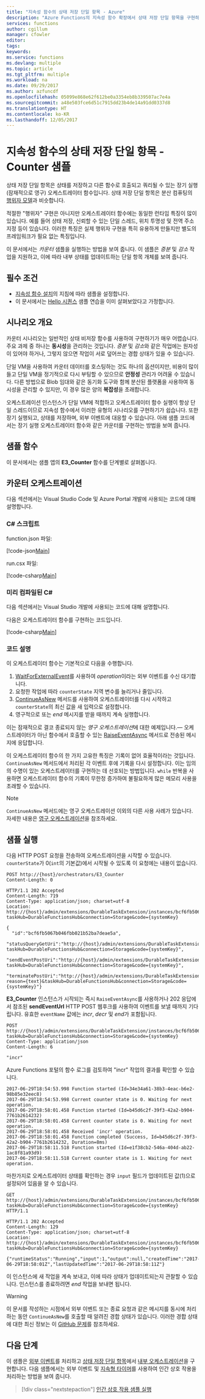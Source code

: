 ```yaml
---
title: "지속성 함수의 상태 저장 단일 항목 - Azure"
description: "Azure Functions의 지속성 함수 확장에서 상태 저장 단일 항목을 구현하는 방법을 알아봅니다."
services: functions
author: cgillum
manager: cfowler
editor: 
tags: 
keywords: 
ms.service: functions
ms.devlang: multiple
ms.topic: article
ms.tgt_pltfrm: multiple
ms.workload: na
ms.date: 09/29/2017
ms.author: azfuncdf
ms.openlocfilehash: 05099e868e62f612be0a3354eb8b339507ac7e4a
ms.sourcegitcommit: a48e503fce6d51c7915dd23b4de14a91dd0337d8
ms.translationtype: HT
ms.contentlocale: ko-KR
ms.lasthandoff: 12/05/2017
---
```

# <a name="stateful-singletons-in-durable-functions---counter-sample"></a>지속성 함수의 상태 저장 단일 항목 - Counter 샘플

상태 저장 단일 항목은 상태를 저장하고 다른 함수로 호출되고 쿼리될 수 있는 장기 실행(잠재적으로 영구) 오케스트레이터 함수입니다. 상태 저장 단일 항목은 분산 컴퓨팅의 [행위자 모델](https://en.wikipedia.org/wiki/Actor_model)과 비슷합니다.

적절한 "행위자" 구현은 아니지만 오케스트레이터 함수에는 동일한 런타임 특징이 많이 있습니다. 예를 들어 상태 저장, 신뢰할 수 있는 단일 스레드, 위치 투명성 및 전역 주소 지정 등이 있습니다. 이러한 특징은 실제 행위자 구현을 특히 유용하게 만들지만 별도의 프레임워크가 필요 없는 특징입니다.

이 문서에서는 *카운터* 샘플을 실행하는 방법을 보여 줍니다. 이 샘플은 *증분* 및 *감소* 작업을 지원하고, 이에 따라 내부 상태를 업데이트하는 단일 항목 개체를 보여 줍니다.

## <a name="prerequisites"></a>필수 조건

* [지속성 함수 설치](durable-functions-install.md)의 지침에 따라 샘플을 설정합니다.
* 이 문서에서는 [Hello 시퀀스](durable-functions-sequence.md) 샘플 연습을 이미 살펴보았다고 가정합니다.

## <a name="scenario-overview"></a>시나리오 개요

카운터 시나리오는 일반적인 상태 비저장 함수를 사용하여 구현하기가 매우 어렵습니다. 주요 과제 중 하나는 **동시성**을 관리하는 것입니다. *증분* 및 *감소*와 같은 작업에는 원자성이 있어야 하거나, 그렇지 않으면 작업이 서로 덮어쓰는 경합 상태가 있을 수 있습니다.

단일 VM을 사용하여 카운터 데이터를 호스팅하는 것도 하나의 옵션이지만, 비용이 많이 들고 단일 VM을 정기적으로 다시 부팅할 수 있으므로 **안정성** 관리가 어려울 수 있습니다. 다른 방법으로 Blob 임대와 같은 동기화 도구와 함께 분산된 플랫폼을 사용하여 동시성을 관리할 수 있지만, 이 경우 많은 양의 **복잡성**을 초래합니다.

오케스트레이션 인스턴스가 단일 VM에 적합하고 오케스트레이터 함수 실행이 항상 단일 스레드이므로 지속성 함수에서 이러한 유형의 시나리오를 구현하기가 쉽습니다. 또한 장기 실행되고, 상태를 저장하며, 외부 이벤트에 대응할 수 있습니다. 아래 샘플 코드에서는 장기 실행 오케스트레이터 함수와 같은 카운터를 구현하는 방법을 보여 줍니다.

## <a name="the-sample-function"></a>샘플 함수

이 문서에서는 샘플 앱의 **E3_Counter** 함수를 단계별로 살펴봅니다.



## <a name="the-counter-orchestration"></a>카운터 오케스트레이션

다음 섹션에서는 Visual Studio Code 및 Azure Portal 개발에 사용되는 코드에 대해 설명합니다.

### <a name="c-script"></a>C# 스크립트

function.json 파일:

[!code-json[Main](~/samples-durable-functions/samples/csx/E3_Counter/function.json)]

run.csx 파일:

[!code-csharp[Main](~/samples-durable-functions/samples/csx/E3_Counter/run.csx)]

### <a name="precompiled-c"></a>미리 컴파일된 C# 

다음 섹션에서는 Visual Studio 개발에 사용되는 코드에 대해 설명합니다.

다음은 오케스트레이터 함수를 구현하는 코드입니다.

[!code-csharp[Main](~/samples-durable-functions/samples/precompiled/Counter.cs)]

### <a name="explanation-of-the-code"></a>코드 설명

이 오케스트레이터 함수는 기본적으로 다음을 수행합니다.

1. [WaitForExternalEvent](https://azure.github.io/azure-functions-durable-extension/api/Microsoft.Azure.WebJobs.DurableOrchestrationContext.html#Microsoft_Azure_WebJobs_DurableOrchestrationContext_WaitForExternalEvent_)를 사용하여 *operation*이라는 외부 이벤트를 수신 대기합니다.
2. 요청한 작업에 따라 `counterState` 지역 변수를 늘리거나 줄입니다.
3. [ContinueAsNew](https://azure.github.io/azure-functions-durable-extension/api/Microsoft.Azure.WebJobs.DurableOrchestrationContext.html#Microsoft_Azure_WebJobs_DurableOrchestrationContext_ContinueAsNew_) 메서드를 사용하여 오케스트레이터를 다시 시작하고 `counterState`의 최신 값을 새 입력으로 설정합니다.
4. 영구적으로 또는 *end* 메시지를 받을 때까지 계속 실행합니다.

이는 잠재적으로 결코 종료되지 않는 *영구 오케스트레이션*에 대한 예제입니다.&mdash; 오케스트레이터가 아닌 함수에서 호출할 수 있는 [RaiseEventAsync](https://azure.github.io/azure-functions-durable-extension/api/Microsoft.Azure.WebJobs.DurableOrchestrationClient.html#Microsoft_Azure_WebJobs_DurableOrchestrationClient_RaiseEventAsync_) 메서드로 전송된 메시지에 응답합니다.

이 오케스트레이터 함수의 한 가지 고유한 특징은 기록이 없어 효율적이라는 것입니다. `ContinueAsNew` 메서드에서 처리된 각 이벤트 후에 기록을 다시 설정합니다. 이는 임의의 수명이 있는 오케스트레이터를 구현하는 데 선호되는 방법입니다. `while` 반복을 사용하면 오케스트레이터 함수의 기록이 무한정 증가하여 불필요하게 많은 메모리 사용을 초래할 수 있습니다.

> [!NOTE]
> `ContinueAsNew` 메서드에는 영구 오케스트레이션 이외의 다른 사용 사례가 있습니다. 자세한 내용은 [영구 오케스트레이션](durable-functions-eternal-orchestrations.md)을 참조하세요.

## <a name="run-the-sample"></a>샘플 실행

다음 HTTP POST 요청을 전송하여 오케스트레이션을 시작할 수 있습니다. `counterState`가 0(`int`의 기본값)에서 시작될 수 있도록 이 요청에는 내용이 없습니다.

```
POST http://{host}/orchestrators/E3_Counter
Content-Length: 0
```

```
HTTP/1.1 202 Accepted
Content-Length: 719
Content-Type: application/json; charset=utf-8
Location: http://{host}/admin/extensions/DurableTaskExtension/instances/bcf6fb5067b046fbb021b52ba7deae5a?taskHub=DurableFunctionsHub&connection=Storage&code={systemKey}

{
  "id":"bcf6fb5067b046fbb021b52ba7deae5a",
  "statusQueryGetUri":"http://{host}/admin/extensions/DurableTaskExtension/instances/bcf6fb5067b046fbb021b52ba7deae5a?taskHub=DurableFunctionsHub&connection=Storage&code={systemKey}",
  "sendEventPostUri":"http://{host}/admin/extensions/DurableTaskExtension/instances/bcf6fb5067b046fbb021b52ba7deae5a/raiseEvent/{eventName}?taskHub=DurableFunctionsHub&connection=Storage&code={systemKey}",
  "terminatePostUri":"http://{host}/admin/extensions/DurableTaskExtension/instances/bcf6fb5067b046fbb021b52ba7deae5a/terminate?reason={text}&taskHub=DurableFunctionsHub&connection=Storage&code={systemKey}"}
```

**E3_Counter** 인스턴스가 시작되는 즉시 `RaiseEventAsync`를 사용하거나 202 응답에서 참조된 **sendEventUrl** HTTP POST 웹후크를 사용하여 이벤트를 보낼 때까지 기다립니다. 유효한 `eventName` 값에는 *incr*, *decr* 및 *end*가 포함됩니다.

```
POST http://{host}/admin/extensions/DurableTaskExtension/instances/bcf6fb5067b046fbb021b52ba7deae5a/raiseEvent/operation?taskHub=DurableFunctionsHub&connection=Storage&code={systemKey}
Content-Type: application/json
Content-Length: 6

"incr"
```

Azure Functions 포털의 함수 로그를 검토하여 "incr" 작업의 결과를 확인할 수 있습니다.

```
2017-06-29T18:54:53.998 Function started (Id=34e34a61-38b3-4eac-b6e2-98b85e32eec8)
2017-06-29T18:54:53.998 Current counter state is 0. Waiting for next operation.
2017-06-29T18:58:01.458 Function started (Id=b45d6c2f-39f3-42a2-b904-7761b2614232)
2017-06-29T18:58:01.458 Current counter state is 0. Waiting for next operation.
2017-06-29T18:58:01.458 Received 'incr' operation.
2017-06-29T18:58:01.458 Function completed (Success, Id=b45d6c2f-39f3-42a2-b904-7761b2614232, Duration=8ms)
2017-06-29T18:58:11.518 Function started (Id=e1f38cb2-546a-404d-ab22-1ac8f81a93d9)
2017-06-29T18:58:11.518 Current counter state is 1. Waiting for next operation.
```

마찬가지로 오케스트레이터 상태를 확인하는 경우 `input` 필드가 업데이트된 값(1)으로 설정되어 있음을 알 수 있습니다.

```
GET http://{host}/admin/extensions/DurableTaskExtension/instances/bcf6fb5067b046fbb021b52ba7deae5a?taskHub=DurableFunctionsHub&connection=Storage&code={systemKey} HTTP/1.1
```

```
HTTP/1.1 202 Accepted
Content-Length: 129
Content-Type: application/json; charset=utf-8
Location: http://{host}/admin/extensions/DurableTaskExtension/instances/bcf6fb5067b046fbb021b52ba7deae5a?taskHub=DurableFunctionsHub&connection=Storage&code={systemKey}

{"runtimeStatus":"Running","input":1,"output":null,"createdTime":"2017-06-29T18:58:01Z","lastUpdatedTime":"2017-06-29T18:58:11Z"}
```

이 인스턴스에 새 작업을 계속 보내고, 이에 따라 상태가 업데이트되는지 관찰할 수 있습니다. 인스턴스를 종료하려면 *end* 작업을 보내면 됩니다.

> [!WARNING]
> 이 문서를 작성하는 시점에서 외부 이벤트 또는 종료 요청과 같은 메시지를 동시에 처리하는 동안 `ContinueAsNew`를 호출할 때 알려진 경합 상태가 있습니다. 이러한 경합 상태에 대한 최신 정보는 이 [GitHub 문제](https://github.com/Azure/azure-functions-durable-extension/issues/67)를 참조하세요.

## <a name="next-steps"></a>다음 단계

이 샘플은 [외부 이벤트](durable-functions-external-events.md)를 처리하고 [상태 저장 단일 항목](durable-functions-singletons.md)에서 [내부 오케스트레이션](durable-functions-eternal-orchestrations.md)을 구현합니다. 다음 샘플에서는 외부 이벤트 및 [지속형 타이머](durable-functions-timers.md)를 사용하여 인간 상호 작용을 처리하는 방법을 보여 줍니다.

> [!div class="nextstepaction"]
> [인간 상호 작용 샘플 실행](durable-functions-phone-verification.md)
